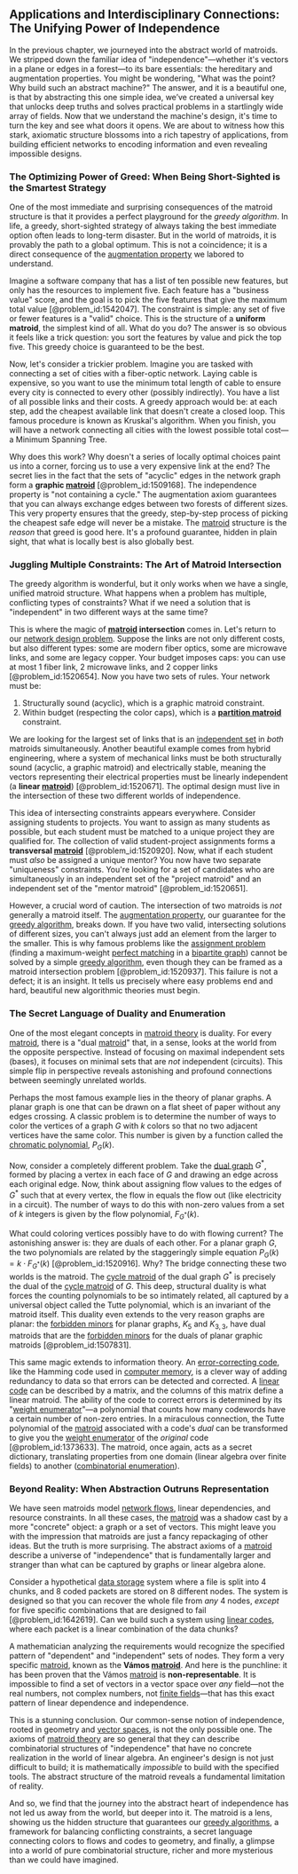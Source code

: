 ## Applications and Interdisciplinary Connections: The Unifying Power of Independence

In the previous chapter, we journeyed into the abstract world of matroids. We stripped down the familiar idea of "independence"—whether it's vectors in a plane or edges in a forest—to its bare essentials: the hereditary and augmentation properties. You might be wondering, "What was the point? Why build such an abstract machine?" The answer, and it is a beautiful one, is that by abstracting this one simple idea, we’ve created a universal key that unlocks deep truths and solves practical problems in a startlingly wide array of fields. Now that we understand the machine's design, it's time to turn the key and see what doors it opens. We are about to witness how this stark, axiomatic structure blossoms into a rich tapestry of applications, from building efficient networks to encoding information and even revealing impossible designs.

### The Optimizing Power of Greed: When Being Short-Sighted is the Smartest Strategy

One of the most immediate and surprising consequences of the matroid structure is that it provides a perfect playground for the *greedy algorithm*. In life, a greedy, short-sighted strategy of always taking the best immediate option often leads to long-term disaster. But in the world of matroids, it is provably the path to a global optimum. This is not a coincidence; it is a direct consequence of the [augmentation property](@article_id:262593) we labored to understand.

Imagine a software company that has a list of ten possible new features, but only has the resources to implement five. Each feature has a "business value" score, and the goal is to pick the five features that give the maximum total value [@problem_id:1542047]. The constraint is simple: any set of five or fewer features is a "valid" choice. This is the structure of a **uniform matroid**, the simplest kind of all. What do you do? The answer is so obvious it feels like a trick question: you sort the features by value and pick the top five. This greedy choice is guaranteed to be the best.

Now, let's consider a trickier problem. Imagine you are tasked with connecting a set of cities with a fiber-optic network. Laying cable is expensive, so you want to use the minimum total length of cable to ensure every city is connected to every other (possibly indirectly). You have a list of all possible links and their costs. A greedy approach would be: at each step, add the cheapest available link that doesn't create a closed loop. This famous procedure is known as Kruskal's algorithm. When you finish, you will have a network connecting all cities with the lowest possible total cost—a Minimum Spanning Tree.

Why does this work? Why doesn't a series of locally optimal choices paint us into a corner, forcing us to use a very expensive link at the end? The secret lies in the fact that the sets of "acyclic" edges in the network graph form a **graphic [matroid](@article_id:269954)** [@problem_id:1509168]. The independence property is "not containing a cycle." The augmentation axiom guarantees that you can always exchange edges between two forests of different sizes. This very property ensures that the greedy, step-by-step process of picking the cheapest safe edge will never be a mistake. The [matroid](@article_id:269954) structure is the *reason* that greed is good here. It's a profound guarantee, hidden in plain sight, that what is locally best is also globally best.

### Juggling Multiple Constraints: The Art of Matroid Intersection

The greedy algorithm is wonderful, but it only works when we have a single, unified matroid structure. What happens when a problem has multiple, conflicting types of constraints? What if we need a solution that is "independent" in two different ways at the same time?

This is where the magic of **[matroid](@article_id:269954) intersection** comes in. Let's return to our [network design problem](@article_id:637114). Suppose the links are not only different costs, but also different types: some are modern fiber optics, some are microwave links, and some are legacy copper. Your budget imposes caps: you can use at most 1 fiber link, 2 microwave links, and 2 copper links [@problem_id:1520654]. Now you have two sets of rules. Your network must be:
1.  Structurally sound (acyclic), which is a graphic matroid constraint.
2.  Within budget (respecting the color caps), which is a **[partition matroid](@article_id:274629)** constraint.

We are looking for the largest set of links that is an [independent set](@article_id:264572) in *both* matroids simultaneously. Another beautiful example comes from hybrid engineering, where a system of mechanical links must be both structurally sound (acyclic, a graphic matroid) and electrically stable, meaning the vectors representing their electrical properties must be linearly independent (a **linear [matroid](@article_id:269954)**) [@problem_id:1520671]. The optimal design must live in the intersection of these two different worlds of independence.

This idea of intersecting constraints appears everywhere. Consider assigning students to projects. You want to assign as many students as possible, but each student must be matched to a unique project they are qualified for. The collection of valid student-project assignments forms a **transversal [matroid](@article_id:269954)** [@problem_id:1520920]. Now, what if each student must *also* be assigned a unique mentor? You now have two separate "uniqueness" constraints. You're looking for a set of candidates who are simultaneously in an independent set of the "project matroid" and an independent set of the "mentor matroid" [@problem_id:1520651].

However, a crucial word of caution. The intersection of two matroids is *not* generally a matroid itself. The [augmentation property](@article_id:262593), our guarantee for the [greedy algorithm](@article_id:262721), breaks down. If you have two valid, intersecting solutions of different sizes, you can't always just add an element from the larger to the smaller. This is why famous problems like the [assignment problem](@article_id:173715) (finding a maximum-weight [perfect matching](@article_id:273422) in a [bipartite graph](@article_id:153453)) cannot be solved by a simple [greedy algorithm](@article_id:262721), even though they can be framed as a matroid intersection problem [@problem_id:1520937]. This failure is not a defect; it is an insight. It tells us precisely where easy problems end and hard, beautiful new algorithmic theories must begin.

### The Secret Language of Duality and Enumeration

One of the most elegant concepts in [matroid theory](@article_id:272003) is duality. For every [matroid](@article_id:269954), there is a "dual [matroid](@article_id:269954)" that, in a sense, looks at the world from the opposite perspective. Instead of focusing on maximal independent sets (bases), it focuses on minimal sets that are *not* independent (circuits). This simple flip in perspective reveals astonishing and profound connections between seemingly unrelated worlds.

Perhaps the most famous example lies in the theory of planar graphs. A planar graph is one that can be drawn on a flat sheet of paper without any edges crossing. A classic problem is to determine the number of ways to color the vertices of a graph $G$ with $k$ colors so that no two adjacent vertices have the same color. This number is given by a function called the [chromatic polynomial](@article_id:266775), $P_G(k)$.

Now, consider a completely different problem. Take the [dual graph](@article_id:266781) $G^*$, formed by placing a vertex in each face of $G$ and drawing an edge across each original edge. Now, think about assigning flow values to the edges of $G^*$ such that at every vertex, the flow in equals the flow out (like electricity in a circuit). The number of ways to do this with non-zero values from a set of $k$ integers is given by the flow polynomial, $F_{G^*}(k)$.

What could coloring vertices possibly have to do with flowing current? The astonishing answer is: they are duals of each other. For a planar graph $G$, the two polynomials are related by the staggeringly simple equation $P_G(k) = k \cdot F_{G^*}(k)$ [@problem_id:1520916]. Why? The bridge connecting these two worlds is the matroid. The [cycle matroid](@article_id:274557) of the dual graph $G^*$ is precisely the dual of the [cycle matroid](@article_id:274557) of $G$. This deep, structural duality is what forces the counting polynomials to be so intimately related, all captured by a universal object called the Tutte polynomial, which is an invariant of the matroid itself. This duality even extends to the very reason graphs are planar: the [forbidden minors](@article_id:274417) for planar graphs, $K_5$ and $K_{3,3}$, have dual matroids that are the [forbidden minors](@article_id:274417) for the duals of planar graphic matroids [@problem_id:1507831].

This same magic extends to information theory. An [error-correcting code](@article_id:170458), like the Hamming code used in [computer memory](@article_id:169595), is a clever way of adding redundancy to data so that errors can be detected and corrected. A [linear code](@article_id:139583) can be described by a matrix, and the columns of this matrix define a linear matroid. The ability of the code to correct errors is determined by its "[weight enumerator](@article_id:142122)"—a polynomial that counts how many codewords have a certain number of non-zero entries. In a miraculous connection, the Tutte polynomial of the [matroid](@article_id:269954) associated with a code's *dual* can be transformed to give you the [weight enumerator](@article_id:142122) of the *original* code [@problem_id:1373633]. The matroid, once again, acts as a secret dictionary, translating properties from one domain (linear algebra over finite fields) to another ([combinatorial enumeration](@article_id:265186)).

### Beyond Reality: When Abstraction Outruns Representation

We have seen matroids model [network flows](@article_id:268306), linear dependencies, and resource constraints. In all these cases, the [matroid](@article_id:269954) was a shadow cast by a more "concrete" object: a graph or a set of vectors. This might leave you with the impression that matroids are just a fancy repackaging of other ideas. But the truth is more surprising. The abstract axioms of a [matroid](@article_id:269954) describe a universe of "independence" that is fundamentally larger and stranger than what can be captured by graphs or linear algebra alone.

Consider a hypothetical [data storage](@article_id:141165) system where a file is split into 4 chunks, and 8 coded packets are stored on 8 different nodes. The system is designed so that you can recover the whole file from *any* 4 nodes, *except* for five specific combinations that are designed to fail [@problem_id:1642619]. Can we build such a system using [linear codes](@article_id:260544), where each packet is a linear combination of the data chunks?

A mathematician analyzing the requirements would recognize the specified pattern of "dependent" and "independent" sets of nodes. They form a very specific [matroid](@article_id:269954), known as the **Vámos [matroid](@article_id:269954)**. And here is the punchline: it has been proven that the Vámos [matroid](@article_id:269954) is **non-representable**. It is impossible to find a set of vectors in a vector space over *any* field—not the real numbers, not complex numbers, not [finite fields](@article_id:141612)—that has this exact pattern of linear dependence and independence.

This is a stunning conclusion. Our common-sense notion of independence, rooted in geometry and [vector spaces](@article_id:136343), is not the only possible one. The axioms of [matroid theory](@article_id:272003) are so general that they can describe combinatorial structures of "independence" that have no concrete realization in the world of linear algebra. An engineer's design is not just difficult to build; it is mathematically *impossible* to build with the specified tools. The abstract structure of the matroid reveals a fundamental limitation of reality.

And so, we find that the journey into the abstract heart of independence has not led us away from the world, but deeper into it. The matroid is a lens, showing us the hidden structure that guarantees our [greedy algorithms](@article_id:260431), a framework for balancing conflicting constraints, a secret language connecting colors to flows and codes to geometry, and finally, a glimpse into a world of pure combinatorial structure, richer and more mysterious than we could have imagined.